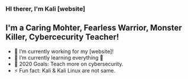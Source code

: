 ### HI therer, I'm Kali [website]

## I'm a Caring Mohter, Fearless Warrior, Monster Killer, Cybercecurity Teacher!
- 🔭 I’m currently working for my [website]!
- 🌱 I’m currently learning everything 🤣
- 🥅 2020 Goals: Teach more on cybersecurity.
- ⚡ Fun fact: Kali & Kali Linux are not same.

